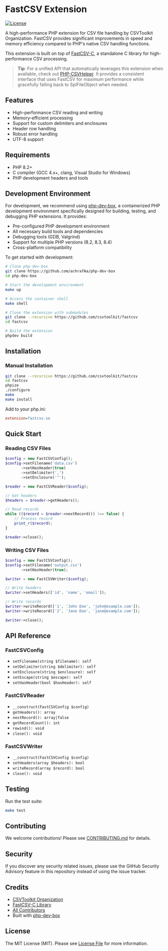 # FastCSV Extension

[![License](https://img.shields.io/badge/license-MIT-blue.svg)](LICENSE)

A high-performance PHP extension for CSV file handling by CSVToolkit Organization. FastCSV provides significant improvements in speed and memory efficiency compared to PHP's native CSV handling functions.

This extension is built on top of [FastCSV-C](https://github.com/csvtoolkit/FastCSV-C), a standalone C library for high-performance CSV processing.

> **Tip**: For a unified API that automatically leverages this extension when available, check out [PHP-CSVHelper](https://github.com/csvtoolkit/PHP-CSVHelper). It provides a consistent interface that uses FastCSV for maximum performance while gracefully falling back to SplFileObject when needed.

## Features

- High-performance CSV reading and writing
- Memory-efficient processing
- Support for custom delimiters and enclosures
- Header row handling
- Robust error handling
- UTF-8 support

## Requirements

- PHP 8.2+
- C compiler (GCC 4.x+, clang, Visual Studio for Windows)
- PHP development headers and tools

## Development Environment

For development, we recommend using [php-dev-box](https://github.com/achrafAa/php-dev-box), a containerized PHP development environment specifically designed for building, testing, and debugging PHP extensions. It provides:

- Pre-configured PHP development environment
- All necessary build tools and dependencies
- Debugging tools (GDB, Valgrind)
- Support for multiple PHP versions (8.2, 8.3, 8.4)
- Cross-platform compatibility

To get started with development:

```bash
# Clone php-dev-box
git clone https://github.com/achrafAa/php-dev-box
cd php-dev-box

# Start the development environment
make up

# Access the container shell
make shell

# Clone the extension with submodules
git clone --recursive https://github.com/csvtoolkit/fastcsv
cd fastcsv

# Build the extension
phpdev build
```

## Installation

### Manual Installation

```bash
git clone --recursive https://github.com/csvtoolkit/fastcsv
cd fastcsv
phpize
./configure
make
make install
```

Add to your php.ini:
```ini
extension=fastcsv.so
```

## Quick Start

### Reading CSV Files

```php
$config = new FastCSVConfig();
$config->setFilename('data.csv')
       ->setHasHeader(true)
       ->setDelimiter(',')
       ->setEnclosure('"');

$reader = new FastCSVReader($config);

// Get headers
$headers = $reader->getHeaders();

// Read records
while (($record = $reader->nextRecord()) !== false) {
    // Process record
    print_r($record);
}

$reader->close();
```

### Writing CSV Files

```php
$config = new FastCSVConfig();
$config->setFilename('output.csv')
       ->setHasHeader(true);

$writer = new FastCSVWriter($config);

// Write headers
$writer->setHeaders(['id', 'name', 'email']);

// Write records
$writer->writeRecord(['1', 'John Doe', 'john@example.com']);
$writer->writeRecord(['2', 'Jane Doe', 'jane@example.com']);

$writer->close();
```

## API Reference

### FastCSVConfig

- `setFilename(string $filename): self`
- `setDelimiter(string $delimiter): self`
- `setEnclosure(string $enclosure): self`
- `setEscape(string $escape): self`
- `setHasHeader(bool $hasHeader): self`

### FastCSVReader

- `__construct(FastCSVConfig $config)`
- `getHeaders(): array`
- `nextRecord(): array|false`
- `getRecordCount(): int`
- `rewind(): void`
- `close(): void`

### FastCSVWriter

- `__construct(FastCSVConfig $config)`
- `setHeaders(array $headers): bool`
- `writeRecord(array $record): bool`
- `close(): void`

## Testing

Run the test suite:
```bash
make test
```

## Contributing

We welcome contributions! Please see [CONTRIBUTING.md](CONTRIBUTING.md) for details.

## Security

If you discover any security related issues, please use the GitHub Security Advisory feature in this repository instead of using the issue tracker.

## Credits

- [CSVToolkit Organization](https://github.com/csvtoolkit)
- [FastCSV-C Library](https://github.com/csvtoolkit/FastCSV-C)
- [All Contributors](../../contributors)
- Built with [php-dev-box](https://github.com/achrafAa/php-dev-box)

## License

The MIT License (MIT). Please see [License File](LICENSE) for more information. 